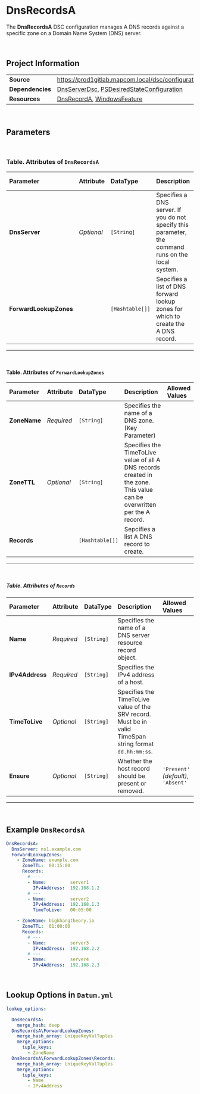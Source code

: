 ﻿# DnsRecordsA

The **DnsRecordsA** DSC configuration manages A DNS records against a specific zone on a Domain Name System (DNS) server.

<br />

## Project Information
|                  |                                                                                                                          |
| ---------------- | ------------------------------------------------------------------------------------------------------------------------ |
| **Source**       | https://prod1gitlab.mapcom.local/dsc/configurations/DnsServerTasks/-/tree/master/DnsServerTasks/DscResources/DnsRecordsA |
| **Dependencies** | [DnsServerDsc][DnsServerDsc], [PSDesiredStateConfiguration][PSDesiredStateConfiguration]                                 |
| **Resources**    | [DnsRecordA][DnsRecordA], [WindowsFeature][WindowsFeature]                                                               |

<br />

## Parameters

<br />

### Table. Attributes of `DnsRecordsA`

| Parameter              | Attribute  | DataType        | Description                                                                                         | Allowed Values |
| :--------------------- | :--------- | :-------------- | :-------------------------------------------------------------------------------------------------- | :------------- |
| **DnsServer**          | *Optional* | `[String]`      | Specifies a DNS server. If you do not specify this parameter, the command runs on the local system. |                |
| **ForwardLookupZones** |            | `[Hashtable[]]` | Sepcifies a list of DNS forward lookup zones for which to create the A DNS record.                  |                |

---

<br />

#### Table. Attributes of `ForwardLookupZones`

| Parameter    | Attribute  | DataType        | Description                                                                                                              | Allowed Values |
| :----------- | :--------- | :-------------- | :----------------------------------------------------------------------------------------------------------------------- | :------------- |
| **ZoneName** | *Required* | `[String]`      | Specifies the name of a DNS zone. (Key Parameter)                                                                        |                |
| **ZoneTTL**  | *Optional* | `[String]`      | Specifies the TimeToLive value of all A DNS records created in the zone. This value can be overwritten per the A record. |                |
| **Records**  |            | `[Hashtable[]]` | Sepcifies a list A DNS record to create.                                                                                 |                |

---

<br />

##### Table. Attributes of `Records`

| Parameter       | Attribute  | DataType   | Description                                                                                              | Allowed Values                      |
| :-------------- | :--------- | :--------- | :------------------------------------------------------------------------------------------------------- | :---------------------------------- |
| **Name**        | *Required* | `[String]` | Specifies the name of a DNS server resource record object.                                               |                                     |
| **IPv4Address** | *Required* | `[String]` | Specifies the IPv4 address of a host.                                                                    |                                     |
| **TimeToLive**  | *Optional* | `[String]` | Specifies the TimeToLive value of the SRV record. Must be in valid TimeSpan string format `dd.hh:mm:ss`. |                                     |
| **Ensure**      | *Optional* | `[String]` | Whether the host record should be present or removed.                                                    | `'Present'` *(default)*, `'Absent'` |

---

<br />

## Example `DnsRecordsA`

```yaml
DnsRecordsA:
  DnsServer: ns1.example.com
  ForwardLookupZones:
    - ZoneName: example.com
      ZoneTTL:  00:15:00
      Records:
        # ---
        - Name:         server1
          IPv4Address:  192.168.1.2
        # ---
        - Name:         server2
          IPv4Address:  192.168.1.3
          TimeToLive:   00:05:00

    - ZoneName: bigkhangtheory.io
      ZoneTTL:  01:00:00
      Records:
        # ---
        - Name:         server3
          IPv4Address:  192.168.2.2
        # ---
        - Name:         server4
          IPv4Address:  192.168.2.3
```

<br />

## Lookup Options in `Datum.yml`

```yaml
lookup_options:

  DnsRecordsA:
  	merge_hash: deep
  DnsRecordsA\ForwardLookupZones:
    merge_hash_array: UniqueKeyValTuples
    merge_options:
      tuple_keys:
        - ZoneName
  DnsRecordsA\ForwardLookupZones\Records:
    merge_hash_array: UniqueKeyValTuples
    merge_options:
      tuple_keys:
        - Name
        - IPv4Address
```

<br />

[DnsServerDsc]: https://github.com/dsccommunity/DnsServerDsc
[PSDesiredStateConfiguration]: https://docs.microsoft.com/en-us/powershell/module/psdesiredstateconfiguration/about/about_classes_and_dsc?view=powershell-7.1
[DnsRecordA]: https://github.com/dsccommunity/DnsServerDsc/wiki/DnsRecordA
[DnsRecordAaaa]: https://github.com/dsccommunity/DnsServerDsc/wiki/DnsRecordAaaa
[DnsRecordAaaaScoped]: https://github.com/dsccommunity/DnsServerDsc/wiki/DnsRecordAaaaScoped
[DnsRecordAScoped]: https://github.com/dsccommunity/DnsServerDsc/wiki/DnsRecordAScoped
[DnsRecordBase]: https://github.com/dsccommunity/DnsServerDsc/wiki/DnsRecordBase
[DnsRecordCname]: https://github.com/dsccommunity/DnsServerDsc/wiki/DnsRecordCname
[DnsRecordCnameScoped]: https://github.com/dsccommunity/DnsServerDsc/wiki/DnsRecordCnameScoped
[DnsRecordMx]: https://github.com/dsccommunity/DnsServerDsc/wiki/DnsRecordMx
[DnsRecordMxScoped]: https://github.com/dsccommunity/DnsServerDsc/wiki/DnsRecordMxScoped
[DnsRecordNs]: https://github.com/dsccommunity/DnsServerDsc/wiki/DnsRecordNs
[DnsRecordNsScoped]: https://github.com/dsccommunity/DnsServerDsc/wiki/DnsRecordNsScoped
[DnsRecordPtr]: https://github.com/dsccommunity/DnsServerDsc/wiki/DnsRecordPtr
[DnsRecordSrv]: https://github.com/dsccommunity/DnsServerDsc/wiki/DnsRecordSrv
[DnsRecordSrvScoped]: https://github.com/dsccommunity/DnsServerDsc/wiki/DnsRecordSrvScoped
[DnsServerCache]: https://github.com/dsccommunity/DnsServerDsc/wiki/DnsServerCache
[DnsServerDsc]: https://github.com/dsccommunity/DnsServerDsc/wiki/DnsServerDsc
[DnsServerDsSetting]: https://github.com/dsccommunity/DnsServerDsc/wiki/DnsServerDsSetting
[DnsServerEDns]: https://github.com/dsccommunity/DnsServerDsc/wiki/DnsServerEDns
[DnsServerRecursion]: https://github.com/dsccommunity/DnsServerDsc/wiki/DnsServerRecursion
[DnsServerScavenging]: https://github.com/dsccommunity/DnsServerDsc/wiki/DnsServerScavenging
[DnsServerClientSubnet]: https://github.com/dsccommunity/DnsServerDsc/wiki/DnsServerClientSubnet
[DnsServerConditionalForwarder]: https://github.com/dsccommunity/DnsServerDsc/wiki/DnsServerConditionalForwarder
[DnsServerDiagnostics]: https://github.com/dsccommunity/DnsServerDsc/wiki/DnsServerDiagnostics
[DnsServerForwarder]: https://github.com/dsccommunity/DnsServerDsc/wiki/DnsServerForwarder
[DnsServerPrimaryZone]: https://github.com/dsccommunity/DnsServerDsc/wiki/DnsServerPrimaryZone
[DnsServerRootHint]: https://github.com/dsccommunity/DnsServerDsc/wiki/DnsServerRootHint
[DnsServerSecondaryZone]: https://github.com/dsccommunity/DnsServerDsc/wiki/DnsServerSecondaryZone
[DnsServerSetting]: https://github.com/dsccommunity/DnsServerDsc/wiki/DnsServerSetting
[DnsServerSettingLegacy]: https://github.com/dsccommunity/DnsServerDsc/wiki/DnsServerSettingLegacy
[DnsServerZoneAging]: https://github.com/dsccommunity/DnsServerDsc/wiki/DnsServerZoneAging
[DnsServerZoneScope]: https://github.com/dsccommunity/DnsServerDsc/wiki/DnsServerZoneScope
[DnsServerZoneTransfer]: https://github.com/dsccommunity/DnsServerDsc/wiki/DnsServerZoneTransfer
[WindowsFeature]: https://docs.microsoft.com/en-us/powershell/scripting/dsc/reference/resources/windows/windowsfeatureresource?view=powershell-7.2